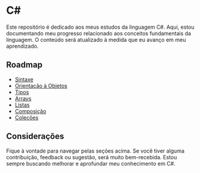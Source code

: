 # C#

Este repositório é dedicado aos meus estudos da linguagem C#. Aqui, estou documentando meu progresso relacionado aos conceitos fundamentais da linguagem. O conteúdo será atualizado à medida que eu avanço em meu aprendizado.

## Roadmap

- [Sintaxe](https://github.com/leefell/csharp/tree/main/Conceitos/Sintaxe)
- [Orientação à Objetos](https://github.com/leefell/csharp/tree/main/Conceitos/Orienta%C3%A7%C3%A3o%20%C3%A0%20Objetos)
- [Tipos](https://github.com/leefell/csharp/tree/main/Conceitos/Tipos%20Ref%20Valor)
- [Arrays](https://github.com/leefell/csharp/tree/main/Conceitos/Array)
- [Listas](https://github.com/leefell/csharp/tree/main/Conceitos/Listas)
- [Composição](https://github.com/leefell/csharp/tree/main/Conceitos/Composition)
- [Coleções](https://github.com/leefell/csharp/tree/main/Conceitos/Orienta%C3%A7%C3%A3o%20%C3%A0%20Objetos/T%C3%A9cnicas/Generics%2C%20Set%20%26%20Dictionary)

## Considerações

Fique à vontade para navegar pelas seções acima. Se você tiver alguma contribuição, feedback ou sugestão, será muito bem-recebida. Estou sempre buscando melhorar e aprofundar meu conhecimento em C#.
